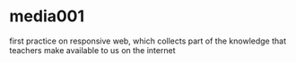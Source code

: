 # media001
first practice on responsive web, which collects part of the knowledge that teachers make available to us on the internet
